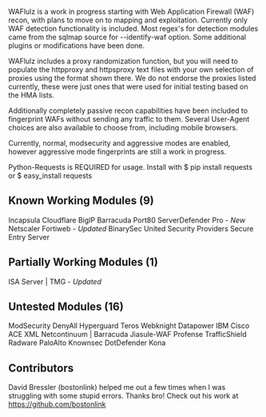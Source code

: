 WAFlulz is a work in progress starting with Web Application Firewall (WAF) recon, with plans to move on to mapping and exploitation. Currently only WAF detection functionality is included. Most regex's for detection modules came from the sqlmap source for --identify-waf option. Some additional plugins or modifications have been done.

WAFlulz includes a proxy randomization function, but you will need to populate the httpproxy and httpsproxy text files with your own selection of proxies using the format shown there. We do not endorse the proxies listed currently, these were just ones that were used for initial testing based on the HMA lists.

Additionally completely passive recon capabilities have been included to fingerprint WAFs without sending any traffic to them. Several User-Agent choices are also available to choose from, including mobile browsers.

Currently, normal, modsecurity and aggressive modes are enabled, however aggressive mode fingerprints are still a work in progress.

Python-Requests is REQUIRED for usage. Install with $ pip install requests or $ easy_install requests

Known Working Modules (9)
---------------------
Incapsula
Cloudflare
BigIP
Barracuda
Port80 ServerDefender Pro - *New*
Netscaler
Fortiweb - *Updated*
BinarySec
United Security Providers Secure Entry Server

Partially Working Modules (1)
-------------------------
ISA Server | TMG - *Updated*

Untested Modules (16)
----------------
ModSecurity
DenyAll 
Hyperguard 
Teros 
Webknight 
Datapower IBM 
Cisco ACE XML 
Netcontinuum | Barracuda 
Jiasule-WAF 
Profense 
TrafficShield
Radware
PaloAlto
Knownsec
DotDefender
Kona


Contributors
------------
David Bressler (bostonlink) helped me out a few times when I was struggling with some stupid errors. Thanks bro! Check out his work at https://github.com/bostonlink
